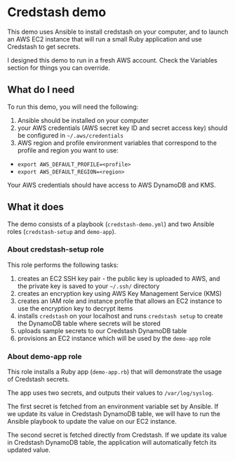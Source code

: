 # Credstash demo

This demo uses Ansible to install credstash on your computer, and to launch an AWS EC2 instance that will run a small Ruby application and use Credstash to get secrets.

I designed this demo to run in a fresh AWS account. Check the Variables section for things you can override.

## What do I need

To run this demo, you will need the following:

1. Ansible should be installed on your computer
1. your AWS credentials (AWS secret key ID and secret access key) should be configured in `~/.aws/credentials`
1. AWS region and profile environment variables that correspond to the profile and region you want to use:
  * `export AWS_DEFAULT_PROFILE=<profile>`
  * `export AWS_DEFAULT_REGION=<region>`

Your AWS credentials should have access to AWS DynamoDB and KMS.

## What it does

The demo consists of a playbook (`credstash-demo.yml`) and two Ansible roles (`credstash-setup` and `demo-app`).

### About credstash-setup role

This role performs the following tasks:

1. creates an EC2 SSH key pair - the public key is uploaded to AWS, and the private key is saved to your `~/.ssh/` directory
1. creates an encryption key using AWS Key Management Service (KMS)
1. creates an IAM role and instance profile that allows an EC2 instance to use the encryption key to decrypt items
1. installs `credstash` on your localhost and runs `credstash setup` to create the DynamoDB table where secrets will be stored
1. uploads sample secrets to our Credstash DynamoDB table
1. provisions an EC2 instance which will be used by the `demo-app` role

### About demo-app role

This role installs a Ruby app (`demo-app.rb`) that will demonstrate the usage of Credstash secrets.

The app uses two secrets, and outputs their values to `/var/log/syslog`.

The first secret is fetched from an environment variable set by Ansible. If we update its value in Credstash DynamoDB table, we will have to run the Ansible playbook to update the value on our EC2 instance.

The second secret is fetched directly from Credstash. If we update its value in Credstash DynamoDB table, the application will automatically fetch its updated value.
